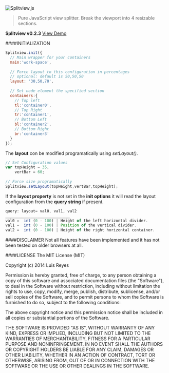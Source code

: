 <img src="http://www.luisreyes.com/splitview/splitview-0.2.2.png" title="Splitview.js"/>

> Pure JavaScript view splitter.
> Break the viewport into 4 resizable sections.

**Splitview v0.2.3** <a href="http://www.luisreyes.com/splitview/demo">View Demo</a>

####INITIALIZATION
```javascript
Splitview.init({
  // Main wrapper for your containers
  main:'work-space', 
  
  // Force layout to this configuration in percentages
  // optional: default is 50,50,50
  layout: '30,50,70',
  
  // Set node element the specified section
  containers:{
    // Top left
    tl:'container0',
    // Top Right
    tr:'container1',
    // Bottom Left
    bl:'container2',
    // Bottom Right
    br:'container3'
  }
});
```

The **layout** con be modified programatically using *setLayout()*.
```javascript
// Set Configuration values
var topHeight = 35,
    vertBar = 60;
    
// Force size programatically
Splitview.setLayout(topHeight,vertBar,topHeight);
```

If the **layout property** is not set in the **init options** it will read the layout configuration from the **query string** if present.
```javascript
query: layout= val0, val1, val2
____________________________
val0 =  int (0 - 100) | Height of the left horizontal divider.
val1 =  int (0 - 100) | Position of the vertical divider.
val2 =  int (0 - 100) | Height of the right horizontal container.
```

####DISCLAIMER
Not all features have been implemented and it has not been tested on older browsers at all.

####LICENSE
The MIT License (MIT)

Copyright (c) 2014 Luis Reyes

Permission is hereby granted, free of charge, to any person obtaining a copy
of this software and associated documentation files (the "Software"), to deal
in the Software without restriction, including without limitation the rights
to use, copy, modify, merge, publish, distribute, sublicense, and/or sell
copies of the Software, and to permit persons to whom the Software is
furnished to do so, subject to the following conditions:

The above copyright notice and this permission notice shall be included in all
copies or substantial portions of the Software.

THE SOFTWARE IS PROVIDED "AS IS", WITHOUT WARRANTY OF ANY KIND, EXPRESS OR
IMPLIED, INCLUDING BUT NOT LIMITED TO THE WARRANTIES OF MERCHANTABILITY,
FITNESS FOR A PARTICULAR PURPOSE AND NONINFRINGEMENT. IN NO EVENT SHALL THE
AUTHORS OR COPYRIGHT HOLDERS BE LIABLE FOR ANY CLAIM, DAMAGES OR OTHER
LIABILITY, WHETHER IN AN ACTION OF CONTRACT, TORT OR OTHERWISE, ARISING FROM,
OUT OF OR IN CONNECTION WITH THE SOFTWARE OR THE USE OR OTHER DEALINGS IN THE
SOFTWARE.
